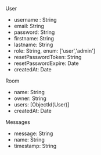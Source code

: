 User

- username : String
- email: String
- password: String
- firstname: String
- lastname: String
- role: String, enum: ['user','admin']
- resetPasswordToken: String
- resetPasswordExpire: Date
- createdAt: Date

Room

- name: String
- owner: String
- users: [ObjectId(User)]
- createdAt: Date

Messages

- message: String
- name: String
- timestamp: String
